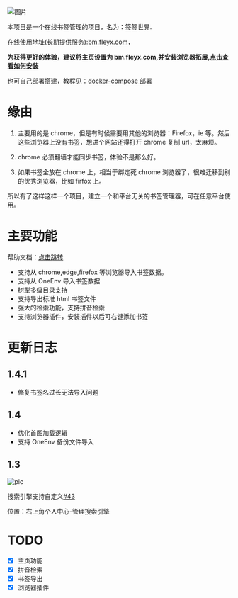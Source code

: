 ![图片](https://s3.fleyx.com/picbed/2023/08/Snipaste_2023-08-13_15-33-16.png)

本项目是一个在线书签管理的项目，名为：签签世界.

在线使用地址(长期提供服务):[bm.fleyx.com](https://bm.fleyx.com)，

**为获得更好的体验，建议将主页设置为 bm.fleyx.com,并安装浏览器拓展,[点击查看如何安装](https://blog.fleyx.com/blog/detail/20220329/#%e6%b5%8f%e8%a7%88%e5%99%a8%e6%8f%92%e4%bb%b6)**

也可自己部署搭建，教程见：[docker-compose 部署](https://github.com/FleyX/bookmark/blob/master/DEPLOY.md)

# 缘由

1. 主要用的是 chrome，但是有时候需要用其他的浏览器：Firefox，ie 等。然后这些浏览器上没有书签，想进个网站还得打开 chrome 复制 url，太麻烦。

2. chrome 必须翻墙才能同步书签，体验不是那么好。

3. 如果书签全放在 chrome 上，相当于绑定死 chrome 浏览器了，很难迁移到别的优秀浏览器，比如 firfox 上。

所以有了这样这样一个项目，建立一个和平台无关的书签管理器，可在任意平台使用。

# 主要功能

帮助文档：[点击跳转](https://blog.fleyx.com/blog/detail/20220329/)

- 支持从 chrome,edge,firefox 等浏览器导入书签数据。
- 支持从 OneEnv 导入书签数据
- 树型多级目录支持
- 支持导出标准 html 书签文件
- 强大的检索功能，支持拼音检索
- 支持浏览器插件，安装插件以后可右键添加书签

# 更新日志

## 1.4.1

- 修复书签名过长无法导入问题

## 1.4

- 优化首图加载逻辑
- 支持 OneEnv 备份文件导入

## 1.3

![pic](https://s3.fleyx.com/picbed/2023/08/Snipaste_2023-08-13_15-01-20.png)

搜索引擎支持自定义[#43](https://github.com/FleyX/bookmark/issues/43)

位置：右上角个人中心-管理搜索引擎

# TODO

- [x] 主页功能
- [x] 拼音检索
- [x] 书签导出
- [x] 浏览器插件
